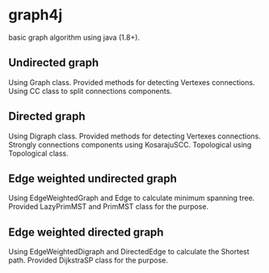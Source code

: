 # graph4j
basic graph algorithm using java (1.8+).
## Undirected graph
Using Graph class.
Provided methods for detecting Vertexes connections.
Using CC class to split connections components. 

## Directed graph
Using Digraph class.
Provided methods for detecting Vertexes connections.
Strongly connections components using KosarajuSCC.
Topological using Topological class.

## Edge weighted undirected graph
Using EdgeWeightedGraph and Edge to calculate minimum spanning tree.
Provided LazyPrimMST and PrimMST class for the purpose.

## Edge weighted directed graph 
Using EdgeWeightedDigraph and DirectedEdge to calculate the Shortest path.
Provided DijkstraSP class for the purpose.
